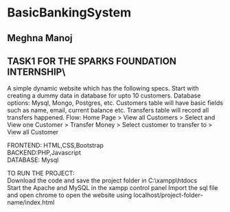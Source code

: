 # BasicBankingSystem
## Meghna Manoj
## TASK1 FOR THE SPARKS FOUNDATION INTERNSHIP\
A simple dynamic website which has the following specs.
Start with creating a dummy data in database for upto 10 customers. Database options: Mysql, Mongo, Postgres, etc. Customers table will have basic fields such as name, email, current balance etc. Transfers table will record all transfers happened.
Flow: Home Page > View all Customers > Select and View one Customer > Transfer Money > Select customer to transfer to > View all Customer

FRONTEND: HTML,CSS,Bootstrap \
BACKEND:PHP,Javascript\
DATABASE: Mysql

TO RUN THE PROJECT:\
Download the code and save the project folder in C:\xampp\htdocs\
Start the Apache and MySQL in the xampp control panel
Import the sql file and open chrome to open the website using localhost/project-folder-name/index.html

